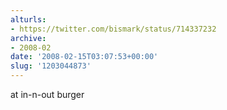 ```yaml
---
alturls:
- https://twitter.com/bismark/status/714337232
archive:
- 2008-02
date: '2008-02-15T03:07:53+00:00'
slug: '1203044873'
---
```


at in-n-out burger

